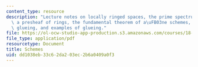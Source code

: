 ```yaml
---
content_type: resource
description: "Lecture notes on locally ringed spaces, the prime spectrum of a ring,\
  \ a presheaf of rings, the fundamental theorem of a\uFB03ne schemes, schemes by\
  \ glueing, and examples of glueing."
file: https://ol-ocw-studio-app-production.s3.amazonaws.com/courses/18-726-algebraic-geometry-spring-2009/dd1038eb33c62da203ec2b6a0409a0f3_MIT18_726s09_lec05_schemes.pdf
file_type: application/pdf
resourcetype: Document
title: Schemes
uid: dd1038eb-33c6-2da2-03ec-2b6a0409a0f3
---
```

